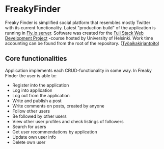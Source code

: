 # FreakyFinder

Freaky Finder is simplified social platform that resembles mostly Twitter with its current functionality. Latest "production build" of the application is running in [Fly.io server](https://freakyfinder.fly.dev/). Software was created for the [Full Stack Web Development Project](https://studies.helsinki.fi/courses/cur/otm-67e986ac-78ad-4e2b-aef7-e01cc7f4ec3c/CSM141093/Full_Stack_Web_Development_Project) -course hosted by University of Helsinki. Work time accounting can be found from the root of the repository. ([Työaikakirjantpito](https://github.com/willmana/FreakyFinder/blob/master/timesheet.md))

## Core functionalities
Application implements each CRUD-functionality in some way. In Freaky Finder the user is able to:
* Register into the application
* Log into application
* Log out from the application
* Write and publish a post
* Write comments on posts, created by anyone
* Follow other users
* Be followed by other users
* View other user profiles and check listings of followers
* Search for users
* Get user recommendations by application
* Update own user info
* Delete own user

